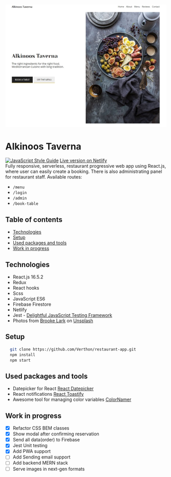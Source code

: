 ![Alkinoos Taverna desktop homescreen](src/images/screenshot.jpg)

# Alkinoos Taverna
[![JavaScript Style Guide](https://img.shields.io/badge/code_style-standard-brightgreen.svg)](https://standardjs.com)
[Live version on Netlify](https://alkinoos-taverna.netlify.com/ "Live version on Netlify")  
Fully responsive, serverless, restaurant progressive web app using React.js, where user can easily create a booking. There is also administrating panel for restaurant staff.
Available routes:
- `/menu`
- `/login`
- `/admin`
- `/book-table`

## Table of contents
* [Technologies](#technologies)
* [Setup](#setup)
* [Used packages and tools](#used-packages-and-tools)
* [Work in progress](#work-in-progress)


## Technologies

- React.js 16.5.2
- Redux
- React hooks
- Scss
- JavaScript ES6
- Firebase Firestore
- Netlify
- Jest - [Delightful JavaScript Testing Framework](https://jestjs.io/)
- Photos from [Brooke Lark](http://brookelark.com/) on [Unsplash](https://unsplash.com/@brookelark)


## Setup

```bash
  git clone https://github.com/Verthon/restaurant-app.git
  npm install
  npm start
```

## Used packages and tools

- Datepicker for React [React Datepicker](https://github.com/Hacker0x01/react-datepicker)
- React notifications [React Toastify](https://github.com/fkhadra/react-toastify)
- Awesome tool for managing color variables [ColorNamer](https://colornamer.netlify.com/)


## Work in progress

- [x] Refactor CSS BEM classes
- [x] Show modal after confirming reservation
- [x] Send all data(order) to Firebase
- [x] Jest Unit testing
- [x] Add PWA support
- [ ] Add Sending email support
- [ ] Add backend MERN stack
- [ ] Serve images in next-gen formats